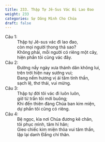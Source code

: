```yaml
---
title: 233. Thập Tự Jê-Sus Vác Đi Lao Đao
weight: 233
categories: Sự Dâng Mình Cho Chúa
draft: false
---
```

<dl><dt>Câu 1:</dt><dd data-verse="1">Thập tự Jê-sus vác đi lao đao, <br/>còn mọi người thong thả sao? <br/>Không phải, mỗi người có riêng một cây, <br/>hiện phần tôi cũng vác đây. </dd><dt>Câu 2:</dt><dd data-verse="2">Đường nầy ngày xưa thánh dân không lui, <br/>trên trời hiện nay sướng vui; <br/>Đang nếm hương vị ái tâm tinh thần, <br/>sạch lệ, thơ thái, vui mừng. </dd><dt>Câu 3:</dt><dd data-verse="3">Thập tự đời tôi vác đi luôn luôn, <br/>giờ từ trần tôi mới buông; <br/>Khi đến thiên đàng Chúa ban kim miện, <br/>dự phần tôi cũng có riêng. </dd><dt>Câu 4:</dt><dd data-verse="3">Bệ ngọc, kìa nơi Chúa đương kê chân, <br/>tôi phục mình, tâm hỉ hân; <br/>Gieo chiếc kim miện thỏa vui tâm thần, <br/>lặp lại danh Đấng chí thân. </dd></dl>